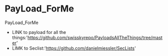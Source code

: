 # PayLoad_ForMe
PayLoad_ForMe
- LINK to payload for all the things:'https://github.com/swisskyrepo/PayloadsAllTheThings/tree/master'
- LIMK to Seclist:'https://github.com/danielmiessler/SecLists'
